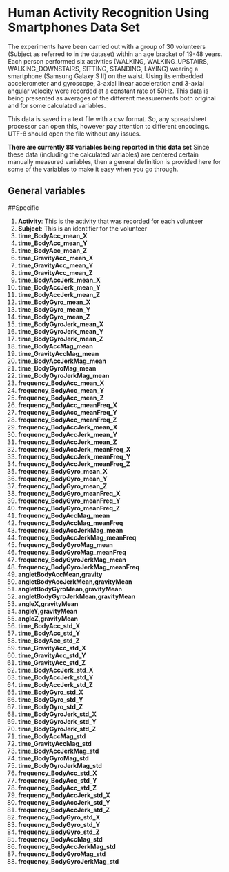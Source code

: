 Human Activity Recognition Using Smartphones Data Set
=======================================================
The experiments have been carried out with a group of 30 volunteers (Subject as referred to in the dataset) within an age bracket of 19-48 years. Each person performed six activities (WALKING, WALKING_UPSTAIRS, WALKING_DOWNSTAIRS, SITTING, STANDING, LAYING) wearing a smartphone (Samsung Galaxy S II) on the waist. Using its embedded accelerometer and gyroscope, 3-axial linear acceleration and 3-axial angular velocity were recorded at a constant rate of 50Hz. This data is being presented as averages of the different measurements both original and for some calculated variables.

This data is saved in a text file with a csv format. So, any spreadsheet processor can open this, however pay attention to different encodings. UTF-8 should open the file without any issues.

**There are currently 88 variables being reported in this data set**
Since these data (including the calculated variables) are centered certain manually measured variables, then a 
general definition is provided here for some of the variables to make it easy when you go through.
## General variables

##Specific
1. **Activity**: This is the activity that was recorded for each volunteer
2. **Subject**: This is an identifier for the volunteer
3. **time_BodyAcc_mean_X**
4. **time_BodyAcc_mean_Y**
5. **time_BodyAcc_mean_Z**
6. **time_GravityAcc_mean_X**
7. **time_GravityAcc_mean_Y**
8. **time_GravityAcc_mean_Z**
9. **time_BodyAccJerk_mean_X**
10. **time_BodyAccJerk_mean_Y**
11. **time_BodyAccJerk_mean_Z**
12. **time_BodyGyro_mean_X**
13. **time_BodyGyro_mean_Y**
14. **time_BodyGyro_mean_Z**
15. **time_BodyGyroJerk_mean_X**
16. **time_BodyGyroJerk_mean_Y**
17. **time_BodyGyroJerk_mean_Z**
18. **time_BodyAccMag_mean**
19. **time_GravityAccMag_mean**
20. **time_BodyAccJerkMag_mean**
21. **time_BodyGyroMag_mean**
22. **time_BodyGyroJerkMag_mean**
23. **frequency_BodyAcc_mean_X**
24. **frequency_BodyAcc_mean_Y**
25. **frequency_BodyAcc_mean_Z**
26. **frequency_BodyAcc_meanFreq_X**
27. **frequency_BodyAcc_meanFreq_Y**
28. **frequency_BodyAcc_meanFreq_Z**
29. **frequency_BodyAccJerk_mean_X**
30. **frequency_BodyAccJerk_mean_Y**
31. **frequency_BodyAccJerk_mean_Z**
32. **frequency_BodyAccJerk_meanFreq_X**
33. **frequency_BodyAccJerk_meanFreq_Y**
34. **frequency_BodyAccJerk_meanFreq_Z**
35. **frequency_BodyGyro_mean_X**
36. **frequency_BodyGyro_mean_Y**
37. **frequency_BodyGyro_mean_Z**
38. **frequency_BodyGyro_meanFreq_X**
39. **frequency_BodyGyro_meanFreq_Y**
40. **frequency_BodyGyro_meanFreq_Z**
41. **frequency_BodyAccMag_mean**
42. **frequency_BodyAccMag_meanFreq**
43. **frequency_BodyAccJerkMag_mean**
44. **frequency_BodyAccJerkMag_meanFreq**
45. **frequency_BodyGyroMag_mean**
46. **frequency_BodyGyroMag_meanFreq**
47. **frequency_BodyGyroJerkMag_mean**
48. **frequency_BodyGyroJerkMag_meanFreq**
49. **angletBodyAccMean,gravity**
50. **angletBodyAccJerkMean,gravityMean**
51. **angletBodyGyroMean,gravityMean**
52. **angletBodyGyroJerkMean,gravityMean**
53. **angleX,gravityMean**
54. **angleY,gravityMean**
55. **angleZ,gravityMean**
56. **time_BodyAcc_std_X**
57. **time_BodyAcc_std_Y**
58. **time_BodyAcc_std_Z**
59. **time_GravityAcc_std_X**
60. **time_GravityAcc_std_Y**
61. **time_GravityAcc_std_Z**
62. **time_BodyAccJerk_std_X**
63. **time_BodyAccJerk_std_Y**
64. **time_BodyAccJerk_std_Z**
65. **time_BodyGyro_std_X**
66. **time_BodyGyro_std_Y**
67. **time_BodyGyro_std_Z**
68. **time_BodyGyroJerk_std_X**
69. **time_BodyGyroJerk_std_Y**
70. **time_BodyGyroJerk_std_Z**
71. **time_BodyAccMag_std**
72. **time_GravityAccMag_std**
73. **time_BodyAccJerkMag_std**
74. **time_BodyGyroMag_std**
75. **time_BodyGyroJerkMag_std**
76. **frequency_BodyAcc_std_X**
77. **frequency_BodyAcc_std_Y**
78. **frequency_BodyAcc_std_Z**
79. **frequency_BodyAccJerk_std_X**
80. **frequency_BodyAccJerk_std_Y**
81. **frequency_BodyAccJerk_std_Z**
82. **frequency_BodyGyro_std_X**
83. **frequency_BodyGyro_std_Y**
84. **frequency_BodyGyro_std_Z**
85. **frequency_BodyAccMag_std**
86. **frequency_BodyAccJerkMag_std**
87. **frequency_BodyGyroMag_std**
88. **frequency_BodyGyroJerkMag_std**